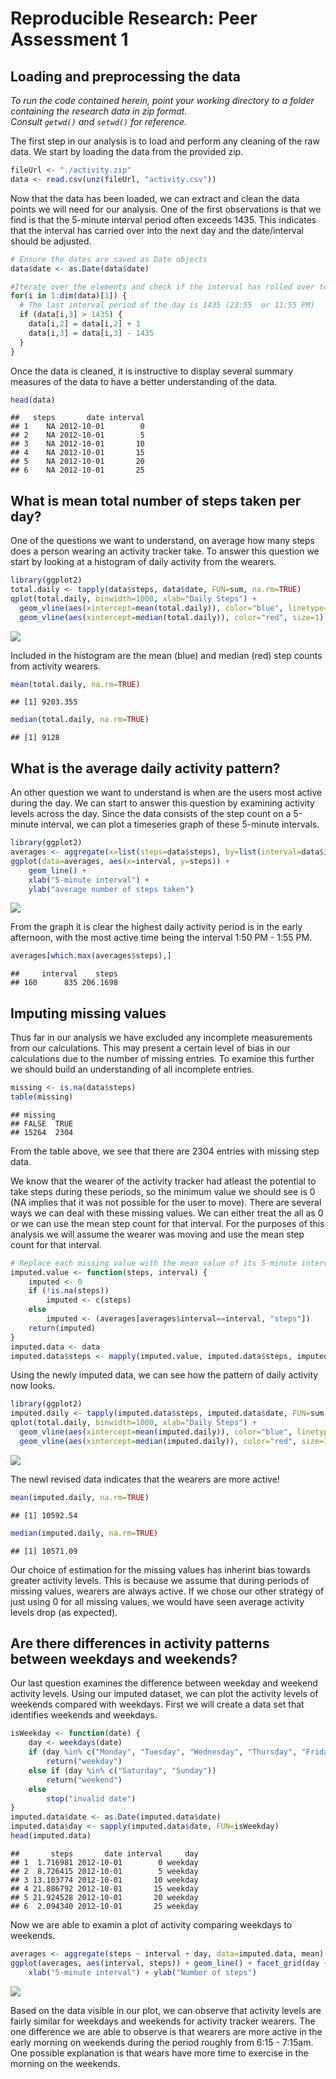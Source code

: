 # Reproducible Research: Peer Assessment 1

## Loading and preprocessing the data
*To run the code contained herein, point your working directory to a folder containing the research data in zip format.*  
*Consult `getwd()` and `setwd()` for reference.*

The first step in our analysis is to load and perform any cleaning of the raw data. We start by loading the data from the provided zip.

```r
fileUrl <- "./activity.zip"
data <- read.csv(unz(fileUrl, "activity.csv"))
```
Now that the data has been loaded, we can extract and clean the data points we will need for our analysis. One of the first observations is that we find is that the 5-minute interval period often exceeds 1435.  This indicates that the interval has carried over into the next day and the date/interval should be adjusted.

```r
# Ensure the dates are saved as Date objects
data$date <- as.Date(data$date)

#Iterate over the elements and check if the interval has rolled over to the next day
for(i in 1:dim(data)[1]) {
  # The last interval period of the day is 1435 (23:55  or 11:55 PM)
  if (data[i,3] > 1435) { 
    data[i,2] = data[i,2] + 1
    data[i,3] = data[i,3] - 1435
  }
}
```

Once the data is cleaned, it is instructive to display several summary measures of the data to have a better understanding of the data.

```r
head(data)
```

```
##   steps       date interval
## 1    NA 2012-10-01        0
## 2    NA 2012-10-01        5
## 3    NA 2012-10-01       10
## 4    NA 2012-10-01       15
## 5    NA 2012-10-01       20
## 6    NA 2012-10-01       25
```


## What is mean total number of steps taken per day?
One of the questions we want to understand, on average how many steps does a person wearing an activity tracker take.  To answer this question we start by looking at a histogram of daily activity from the wearers.

```r
library(ggplot2)
total.daily <- tapply(data$steps, data$date, FUN=sum, na.rm=TRUE)
qplot(total.daily, binwidth=1000, xlab="Daily Steps") +
  geom_vline(aes(xintercept=mean(total.daily)), color="blue", linetype="dashed", size=1) +
  geom_vline(aes(xintercept=median(total.daily)), color="red", size=1) 
```

![](PA1_template_files/figure-html/unnamed-chunk-4-1.png)

Included in the histogram are the mean (blue) and median (red) step counts from activity wearers.


```r
mean(total.daily, na.rm=TRUE)
```

```
## [1] 9203.355
```

```r
median(total.daily, na.rm=TRUE)
```

```
## [1] 9128
```

## What is the average daily activity pattern?
An other question we want to understand is when are the users most active during the day.  We can start to answer this question by examining activity levels across the day. Since the data consists of the step count on a 5-minute interval, we can plot a timeseries graph of these 5-minute intervals.

```r
library(ggplot2)
averages <- aggregate(x=list(steps=data$steps), by=list(interval=data$interval), FUN=mean, na.rm=TRUE)
ggplot(data=averages, aes(x=interval, y=steps)) +
    geom_line() +
    xlab("5-minute interval") +
    ylab("average number of steps taken")
```

![](PA1_template_files/figure-html/unnamed-chunk-6-1.png)

From the graph it is clear the highest daily activity period is in the early afternoon, with the most active time being the interval 1:50 PM - 1:55 PM.

```r
averages[which.max(averages$steps),]
```

```
##     interval    steps
## 160      835 206.1698
```
## Imputing missing values
Thus far in our analysis we have excluded any incomplete measurements from our calculations.  This may present a certain level of bias in our calculations due to the number of missing entries.  To examine this further we should build an understanding of all incomplete entries.

```r
missing <- is.na(data$steps)
table(missing)
```

```
## missing
## FALSE  TRUE 
## 15264  2304
```
From the table above, we see that there are 2304 entries with missing step data.

We know that the wearer of the activity tracker had atleast the potential to take steps during these periods, so the minimum value we should see is 0 (NA implies that it was not possible for the user to move). There are several ways we can deal with these missing values.  We can either treat the all as 0 or we can use the mean step count for that interval.  For the purposes of this analysis we will assume the wearer was moving and use the mean step count for that interval.

```r
# Replace each missing value with the mean value of its 5-minute interval
imputed.value <- function(steps, interval) {
    imputed <- 0
    if (!is.na(steps))
        imputed <- c(steps)
    else
        imputed <- (averages[averages$interval==interval, "steps"])
    return(imputed)
}
imputed.data <- data
imputed.data$steps <- mapply(imputed.value, imputed.data$steps, imputed.data$interval)
```

Using the newly imputed data, we can see how the pattern of daily activity now looks.

```r
library(ggplot2)
imputed.daily <- tapply(imputed.data$steps, imputed.data$date, FUN=sum, na.rm=TRUE)
qplot(total.daily, binwidth=1000, xlab="Daily Steps") +
  geom_vline(aes(xintercept=mean(imputed.daily)), color="blue", linetype="dashed", size=1) +
  geom_vline(aes(xintercept=median(imputed.daily)), color="red", size=1) 
```

![](PA1_template_files/figure-html/unnamed-chunk-10-1.png)

The newl revised data indicates that the wearers are more active!

```r
mean(imputed.daily, na.rm=TRUE)
```

```
## [1] 10592.54
```

```r
median(imputed.daily, na.rm=TRUE)
```

```
## [1] 10571.09
```
Our choice of estimation for the missing values has inherint bias towards greater activity levels.  This is because we assume that during periods of missing values, wearers are always active.  If we chose our other strategy of just using 0 for all missing values, we would have seen average activity levels drop (as expected).

## Are there differences in activity patterns between weekdays and weekends?
Our last question examines the difference between weekday and weekend activity levels.  Using our imputed dataset, we can plot the activity levels of weekends compared with weekdays. First we will create a data set that identifies weekends and weekdays.

```r
isWeekday <- function(date) {
    day <- weekdays(date)
    if (day %in% c("Monday", "Tuesday", "Wednesday", "Thursday", "Friday"))
        return("weekday")
    else if (day %in% c("Saturday", "Sunday"))
        return("weekend")
    else
        stop("invalid date")
}
imputed.data$date <- as.Date(imputed.data$date)
imputed.data$day <- sapply(imputed.data$date, FUN=isWeekday)
head(imputed.data)
```

```
##       steps       date interval     day
## 1  1.716981 2012-10-01        0 weekday
## 2  8.726415 2012-10-01        5 weekday
## 3 13.103774 2012-10-01       10 weekday
## 4 21.886792 2012-10-01       15 weekday
## 5 21.924528 2012-10-01       20 weekday
## 6  2.094340 2012-10-01       25 weekday
```

Now we are able to examin a plot of activity comparing weekdays to weekends.

```r
averages <- aggregate(steps ~ interval + day, data=imputed.data, mean)
ggplot(averages, aes(interval, steps)) + geom_line() + facet_grid(day ~ .) +
    xlab("5-minute interval") + ylab("Number of steps")
```

![](PA1_template_files/figure-html/unnamed-chunk-13-1.png)

Based on the data visible in our plot, we can observe that activity levels are fairly similar for weekdays and weekends for activity tracker wearers.  The one difference we are able to observe is that wearers are more active in the early morning on weekends during the period roughly from 6:15 - 7:15am.  One possible explanation is that wears have more time to exercise in the morning on the weekends.
